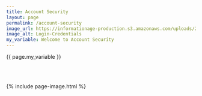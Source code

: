 ```yaml
---
title: Account Security
layout: page
permalink: /account-security
image_url: https://informationage-production.s3.amazonaws.com/uploads/2022/10/what-to-know-about-user-authentication-cyber-security.jpeg
image_alt: Login-Credentials
my_variable: Welcome to Account Security
---
```


{{ page.my_variable }}

<br>
<br>


{% include page-image.html %}
